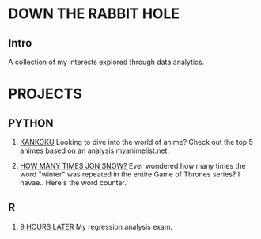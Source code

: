 # DOWN THE RABBIT HOLE  

## Intro
A collection of my interests explored through data analytics.

# PROJECTS

## PYTHON
1. [KANKOKU](https://github.com/AnneLynsha/Down-The-Rabbit-Hole/blob/main/Kankoku.ipynb)
Looking to dive into the world of anime? Check out the top 5 animes based on an analysis myanimelist.net.

2. [HOW MANY TIMES JON SNOW?](https://github.com/AnneLynsha/Down-The-Rabbit-Hole/blob/main/HOW-MANY-TIMES-JON-SOW.ipynb)
Ever wondered how many times the word "winter" was repeated in the entire Game of Thrones series? I havae.. Here's the word counter.

## R 
1. [9 HOURS LATER](https://github.com/AnneLynsha/Down-The-Rabbit-Hole/blob/main/Equity-Analysis.R)
My regression analysis exam.
